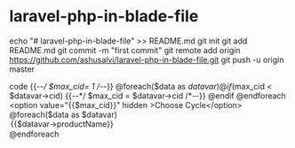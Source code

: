 # laravel-php-in-blade-file

echo "# laravel-php-in-blade-file" >> README.md
git init
git add README.md
git commit -m "first commit"
git remote add origin https://github.com/ashusalvi/laravel-php-in-blade-file.git
git push -u origin master


code 
							{{--*/ $max_cid= 1 /*--}}
                            @foreach($data as $datavar)
                                @if ($max_cid < $datavar->cid)
                                    {{--*/ $max_cid = $datavar->cid /*--}}
                                @endif
                            @endforeach
                            <option value="{{$max_cid}}" hidden >Choose Cycle</option>
                            @foreach($data as $datavar)
                              <option value="{{$datavar->cid}}" >{{$datavar->productName}}</option>
                            @endforeach
